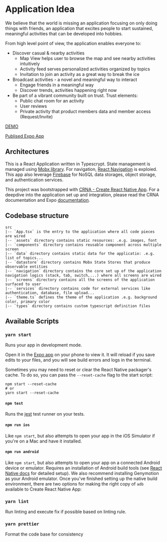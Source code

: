 # Application Idea

We believe that the world is missing an application focusing on only doing things with friends, an application that excites people to start sustained, meaningful activities that can be developed into hobbies.

From high level point of view, the application enables everyone to:

- Discover casual & nearby activities
  - Map View helps user to browse the map and see nearby activities intuitively
  - Activity feed serves personalized activities organized by topics
  - Invitation to join an activity as a great way to break the ice
- Broadcast activities - a novel and meaningful way to interact
  - Engage friends in a meaningful way
  - Discover trends, activities happening right now
- Be part of a vibrant community built on trust. Trust elements:
  - Public chat room for an activity
  - User reviews
  - Private activity that product members data and member access (Request/Invite)

[DEMO](https://xd.adobe.com/view/862012d4-22c8-470c-55f2-2493c932db92-f011/?fullscreen)

[Publised Expo App](https://expo.io/@camcanh/actify)

## Architectures

This is a React Application written in Typescrypt. State management is managed using [Mobx library](https://mobx.js.org/). For navigation, [React Navigation](https://reactnavigation.org/docs/en/api-reference.html) is exploied. This app also leverage [Firebase](https://firebase.google.com) for NoSQL data storages, object storage, and authentication services.

This project was bootstrapped with [CRNA - Create React Native App](https://github.com/react-community/create-react-native-app). For a deepdive into the application set up and integration, please read the CRNA documentation and Expo [documentation](https://expo.io).

## Codebase structure

```
src
|-- `App.tsx` is the entry to the application where all code pieces are wired
|-- `assets` directory contains static resources: .e.g. images, font
|-- `components` directory contains reusable component across multiple screen
|-- `data` directory contains static data for the applicatio: .e.g. list of topics...
|-- `datastore` directory contains Mobx State Stores that produce observable entities
|-- `navigation` directory contains the core set up of the application navigation logics (stack, tab, switch,...) where all screens are wired
|-- `screens` directory contains all the screens of the application surfaced to user
|-- `services` directory contains code for external services like authentication, database, file upload...
|-- `theme.ts` defines the theme of the application .e.g. background color, primary color
|-- `types` directory contains custom typescript definition files
```

## Available Scripts

### `yarn start`

Runs your app in development mode.

Open it in the [Expo app](https://expo.io) on your phone to view it. It will reload if you save edits to your files, and you will see build errors and logs in the terminal.

Sometimes you may need to reset or clear the React Native packager's cache. To do so, you can pass the `--reset-cache` flag to the start script:

```
npm start --reset-cache
# or
yarn start --reset-cache
```

#### `npm test`

Runs the [jest](https://github.com/facebook/jest) test runner on your tests.

#### `npm run ios`

Like `npm start`, but also attempts to open your app in the iOS Simulator if you're on a Mac and have it installed.

#### `npm run android`

Like `npm start`, but also attempts to open your app on a connected Android device or emulator. Requires an installation of Android build tools (see [React Native docs](https://facebook.github.io/react-native/docs/getting-started.html) for detailed setup). We also recommend installing Genymotion as your Android emulator. Once you've finished setting up the native build environment, there are two options for making the right copy of `adb` available to Create React Native App:

### `yarn lint`

Run linting and execute fix if possible based on linting rule.

### `yarn prettier`

Format the code base for consistency
